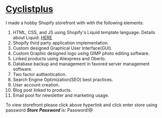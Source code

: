 # [Cyclistplus](https://rockit-products.myshopify.com/)

I made a hobby Shopify storefront with with the following elements:
1. HTML, CSS, and JS using Shopify's Liquid template language. Details about Liquid: [HERE](https://shopify.github.io/liquid/)
2. Shopify third party application implementation.
3. Custom designed Graphical User Interface(GUI).
4. Custom Graphic designed logo using GIMP photo editing software.
5. Linked products using Aliexpress and Oberlo.
6. Database backup and management in favored server management software.
7. Two factor authentication.
8. Search Engine Optimization(SEO) best practices.
9. User account creation.
10. Blog post linked to products.
11. Email pool for newsletter and marketing usage.

To view storefront please click above hyperlink and click enter store using password
***Store Password*** is: Password!@
